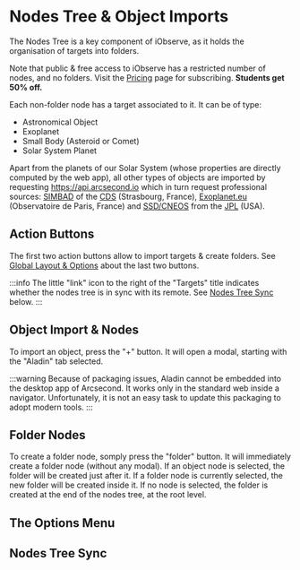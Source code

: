 # Nodes Tree & Object Imports

<ThemedImage prefix="iobserve-nodes-tree" alt="The tree of nodes of iObserve" maxWidth="15rem" float="right"/>

The Nodes Tree is a key component of iObserve, as it holds the organisation of targets into folders.

Note that public & free access to iObserve has a restricted number of nodes, and no folders. Visit
the [Pricing](https://www.arcsecond.io/pricing#iobserve) page for subscribing. **Students get 50% off.**

Each non-folder node has a target associated to it. It can be of type:

* Astronomical Object
* Exoplanet
* Small Body (Asteroid or Comet)
* Solar System Planet

Apart from the planets of our Solar System (whose properties are directly computed by the web app), all other types of
objects are imported by requesting https://api.arcsecond.io which in turn request professional
sources: [SIMBAD](http://simbad.cds.unistra.fr/simbad/) of the [CDS](https://cds.u-strasbg.fr) (Strasbourg, France),
[Exoplanet.eu](http://exoplanet.eu) (Observatoire de Paris, France) and [SSD/CNEOS](https://ssd-api.jpl.nasa.gov) from
the [JPL](https://www.jpl.nasa.gov) (USA).

<div style="clear: right;"></div>

## Action Buttons

<ThemedImage prefix="iobserve-nodes-tree-action-buttons" alt="The tree of nodes of iObserve" maxWidth="15rem" float="right"/>

The first two action buttons allow to import targets & create folders. See [Global Layout & Options](./layoutoptions.md)
about the last two buttons.

:::info
The little "link" icon to the right of the "Targets" title indicates whether the nodes tree is in sync with its remote.
See [Nodes Tree Sync](#nodes-tree-sync) below.
:::

## Object Import & Nodes

To import an object, press the "+" button. It will open a modal, starting with the "Aladin" tab selected.

:::warning
Because of packaging issues, Aladin cannot be embedded into the desktop app of Arcsecond. It works only in the standard
web inside a navigator. Unfortunately, it is not an easy task to update this packaging to adopt modern tools.
:::

## Folder Nodes

To create a folder node, somply press the "folder" button. It will immediately create a folder node (without any modal).
If an object node is selected, the folder will be created just after it. If a folder node is currently selected, the new
folder will be created inside it. If no node is selected, the folder is created at the end of the nodes tree, at the
root level.

## The Options Menu

## Nodes Tree Sync
